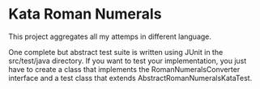 Kata Roman Numerals
===================

This project aggregates all my attemps in different language.

One complete but abstract test suite is written using JUnit in the src/test/java directory.
If you want to test your implementation, you just have to create a class that implements the RomanNumeralsConverter interface and a test class that extends AbstractRomanNumeralsKataTest.

